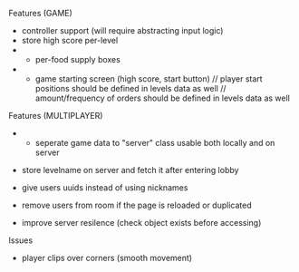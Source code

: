 Features (GAME)
- controller support (will require abstracting input logic)
- store high score per-level
- * per-food supply boxes
- * game starting screen (high score, start button)
// player start positions should be defined in levels data as well
// amount/frequency of orders should be defined in levels data as well


Features (MULTIPLAYER)
- * seperate game data to "server" class usable both locally and on server
- store levelname on server and fetch it after entering lobby

- give users uuids instead of using nicknames
- remove users from room if the page is reloaded or duplicated
- improve server resilence (check object exists before accessing)


Issues
- player clips over corners (smooth movement)
